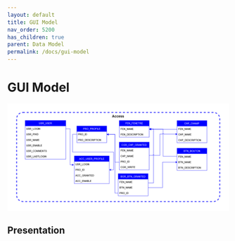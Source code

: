 ```yaml
---
layout: default
title: GUI Model
nav_order: 5200
has_children: true
parent: Data Model
permalink: /docs/gui-model
---
```


# GUI Model
[![Overview](../../../../assets/img/gui-model/GuiModel-v0.0.0.png)](../../../FCT--Documentation/assets/img/gui-model/GuiModel-v0.0.0.png)


## Presentation
